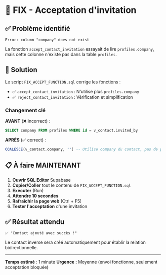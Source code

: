 # 🔧 FIX - Acceptation d'invitation

## ✅ Problème identifié

```
Error: column "company" does not exist
```

La fonction `accept_contact_invitation` essayait de lire `profiles.company`, mais cette colonne n'existe pas dans la table `profiles`.

## 🎯 Solution

Le script `FIX_ACCEPT_FUNCTION.sql` corrige les fonctions :
- ✅ `accept_contact_invitation` : N'utilise plus `profiles.company`
- ✅ `reject_contact_invitation` : Vérification et simplification

### Changement clé

**AVANT** (❌ incorrect) :
```sql
SELECT company FROM profiles WHERE id = v_contact.invited_by
```

**APRÈS** (✅ correct) :
```sql
COALESCE(v_contact.company, '') -- Utilise company du contact, pas de profiles
```

## 📋 À faire MAINTENANT

1. **Ouvrir SQL Editor** Supabase
2. **Copier/Coller** tout le contenu de `FIX_ACCEPT_FUNCTION.sql`
3. **Exécuter** (Run)
4. **Attendre 10 secondes**
5. **Rafraîchir la page web** (Ctrl + F5)
6. **Tester l'acceptation** d'une invitation

## ✅ Résultat attendu

```
✅ "Contact ajouté avec succès !"
```

Le contact inverse sera créé automatiquement pour établir la relation bidirectionnelle.

---

**Temps estimé** : 1 minute
**Urgence** : Moyenne (envoi fonctionne, seulement acceptation bloquée)
